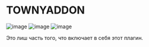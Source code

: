 # TOWNYADDON

![image](https://github.com/loveeev/AstraCore/assets/119364084/1d3a38c1-c0d5-48d5-af57-da1dd6469024)
![image](https://github.com/loveeev/AstraCore/assets/119364084/c4e9eefb-7eb6-48b5-9b28-de7006046adb)
![image](https://github.com/loveeev/AstraCore/assets/119364084/47224fbb-7ae9-4a52-b5bb-6bee2e4c277e)

Это лиш часть того, что включает в себя этот плагин.
